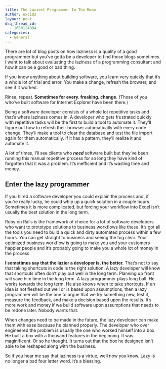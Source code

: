 ```yaml
---
title: The Laziest Programmer In The Room
author: excid3
layout: post
dsq_thread_id:
  - 1660124094
categories:
  - General
---
```

There are lot of blog posts on how laziness is a quality of a good programmer but you’ve gotta be a developer to find those blogs sometimes. I want to talk about evaluating the laziness of a programming consultant and how it can be a good or bad thing.

If you know anything about building software, you learn very quickly that it’s a whole lot of trial and error. You make a change, refresh the browser, and see if it worked.

Rinse, repeat. **Sometimes for every. freaking. change.** (Those of you who’ve built software for Internet Explorer have been there.)

Being a software developer consists of a whole lot repetitive tasks and that’s where laziness comes in. A developer who gets frustrated quickly with repetitive tasks will be the first to build a tool to automate it. They’ll figure out how to refresh their browser automatically with every code change. They’ll make a tool to clear the database and test the file import again for them automatically. If it has a pattern, they’ll realize it and automate it.

A lot of times, I’ll see clients who **_need_** software built but they’ve been running this manual repetitive process for so long they have kind of forgotten that it was a problem. It’s inefficient and it’s wasting time and money.

## Enter the lazy programmer

If you hired a software developer you could explain the process and, if you’re really lucky, he could whip up a quick solution in a couple hours. Sometimes it is more complicated, but forcing your workflow into Excel isn’t usually the best solution in the long term.

Ruby on Rails is the framework of choice for a lot of software developers who want to prototype solutions to business workflows like these. It’s got all the tools you need to build a quick and dirty automated process within a few hours. You can get straight to business and seeing the fog clear. Your optimized business workflow is going to make you and your customers happier people and it’s probably going to make you a whole lot of money in the process.

**I sometimes say that the lazier a developer is, the better.** That’s not to say that taking shortcuts in code is the right solution. A lazy developer will know that shortcuts often don’t play out well in the long term. Planning up front will save him time in the long term. A lazy programmer plays long ball. He works towards the long term. He also knows when to take shortcuts. If an idea is not fleshed out well or is based upon assumptions, then a lazy programmer will be the one to argue that we try something new, test it, measure the feedback, and make a decision based upon the results. It’s more work and money if we build software upon assumptions that needs to be redone later. Nobody wants that.

When changes need to be made in the future, the lazy developer can make them with ease because he planned properly. The developer who over engineered the problem is usually the one who worked himself into a box. He built a box with a thousand features in the beginning. It was maginificent. Or so he thought. It turns out that the box he designed isn’t able to be reshaped along with the business.

So if you hear me say that laziness is a virtue, well now you know. Lazy is no longer a bad four letter word. It’s a blessing.
